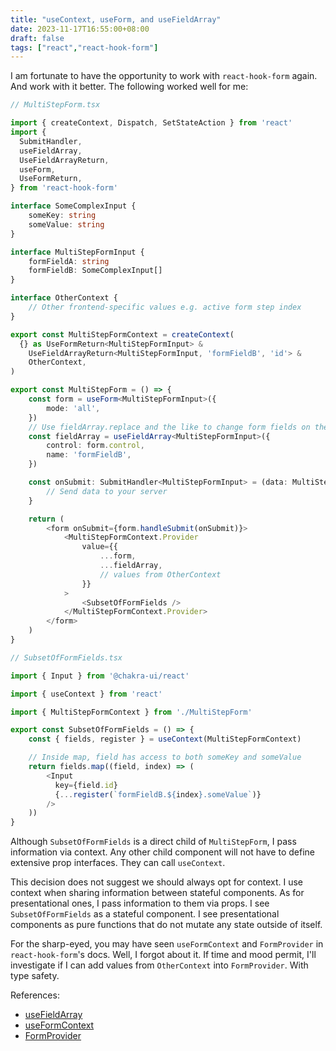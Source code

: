 ```yaml
---
title: "useContext, useForm, and useFieldArray"
date: 2023-11-17T16:55:00+08:00
draft: false
tags: ["react","react-hook-form"]
---
```

I am fortunate to have the opportunity to work with `react-hook-form` again. And work with it better. The following worked well for me:

```typescript
// MultiStepForm.tsx

import { createContext, Dispatch, SetStateAction } from 'react'
import {
  SubmitHandler,
  useFieldArray,
  UseFieldArrayReturn,
  useForm,
  UseFormReturn,
} from 'react-hook-form'

interface SomeComplexInput {
    someKey: string
    someValue: string
}

interface MultiStepFormInput {
    formFieldA: string
    formFieldB: SomeComplexInput[]
}

interface OtherContext {
    // Other frontend-specific values e.g. active form step index
}

export const MultiStepFormContext = createContext(
  {} as UseFormReturn<MultiStepFormInput> &
    UseFieldArrayReturn<MultiStepFormInput, 'formFieldB', 'id'> &
    OtherContext,
)

export const MultiStepForm = () => {
    const form = useForm<MultiStepFormInput>({
        mode: 'all',
    })
    // Use fieldArray.replace and the like to change form fields on the fly
    const fieldArray = useFieldArray<MultiStepFormInput>({
        control: form.control,
        name: 'formFieldB',
    })

    const onSubmit: SubmitHandler<MultiStepFormInput> = (data: MultiStepFormInput) => {
        // Send data to your server
    }

    return (
        <form onSubmit={form.handleSubmit(onSubmit)}>
            <MultiStepFormContext.Provider
                value={{
                    ...form,
                    ...fieldArray,
                    // values from OtherContext
                }}
            >
                <SubsetOfFormFields />
            </MultiStepFormContext.Provider>
        </form>
    )
}
```

```typescript
// SubsetOfFormFields.tsx

import { Input } from '@chakra-ui/react'

import { useContext } from 'react'

import { MultiStepFormContext } from './MultiStepForm'

export const SubsetOfFormFields = () => {
    const { fields, register } = useContext(MultiStepFormContext)

    // Inside map, field has access to both someKey and someValue
    return fields.map((field, index) => (
        <Input
          key={field.id}
          {...register(`formFieldB.${index}.someValue`)}
        />
    ))
}
```

Although `SubsetOfFormFields` is a direct child of `MultiStepForm`, I pass information via context. Any other child component will not have to define extensive prop interfaces. They can call `useContext`.

This decision does not suggest we should always opt for context. I use context when sharing information between stateful components. As for presentational ones, I pass information to them via props. I see `SubsetOfFormFields` as a stateful component. I see presentational components as pure functions that do not mutate any state outside of itself.

For the sharp-eyed, you may have seen `useFormContext` and `FormProvider` in `react-hook-form`'s docs. Well, I forgot about it. If time and mood permit, I'll investigate if I can add values from `OtherContext` into `FormProvider`. With type safety.

References:
- [useFieldArray](https://react-hook-form.com/docs/usefieldarray)
- [useFormContext](https://react-hook-form.com/docs/useformcontext)
- [FormProvider](https://react-hook-form.com/docs/formprovider)
